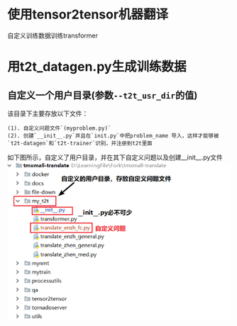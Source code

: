 # 使用tensor2tensor机器翻译
自定义训练数据训练transformer
# 用t2t_datagen.py生成训练数据
## 自定义一个用户目录(参数`--t2t_usr_dir`的值)<br>

该目录下主要存放以下文件：<br>

    (1). 自定义问题文件`(myproblem.py)`
    (2). 创建`__init__.py`并且在`init.py`中把problem_name 导入，这样才能够被`t2t-datagen`和`t2t-trainer`识别，并注册到t2t里面
        
如下图所示，自定义了用户目录，并在其下自定义问题以及创建__init__.py文件
![](https://github.com/orangerfun/tensor2tensor/raw/master/dir.png)




